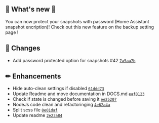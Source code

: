 ## 🎉 What's new 🎉
You can now protect your snapshots with password (Home Assistant snapshot encription)! 
Check out this new feature on the backup setting page !


## 🔨 Changes

- Add password protected option for snapshots #42 [`7a5aa7b`](https://github.com/Sebclem/hassio-nextcloud-backup/commit/7a5aa7b0b8cf0706553dd7d1cb60fa39daca8a75)

## ✏ Enhancements

-  Hide auto-clean settings if disabled [`61ddd73`](https://github.com/Sebclem/hassio-nextcloud-backup/commit/61ddd73a8c2cb77264c3bd68dc758acc0ad7dc87)
- Update Readme and move documentation in DOCS.md [`eaf8123`](https://github.com/Sebclem/hassio-nextcloud-backup/commit/eaf8123226da33795adc546baabb15a98326fe05)
- Check if state is changed before saving it [`ee25207`](https://github.com/Sebclem/hassio-nextcloud-backup/commit/ee25207856e942a2a624b00d64bca6ead98966c5)
- NodeJs code clean and refactoringing [`4e62a4a`](https://github.com/Sebclem/hassio-nextcloud-backup/commit/f4e62a4a14bb5bb4876df946f3cfeca06c1fe646)
- Split scss file [`8e01daf`](https://github.com/Sebclem/hassio-nextcloud-backup/commit/8e01daf9535b88c04fc9e5a534a208a29f50c984)
- Update readme [`2e23a84`](https://github.com/Sebclem/hassio-nextcloud-backup/commit/2e23a84659287a81cd27cf07db405c9053874953)
